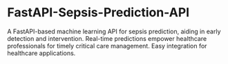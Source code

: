 # FastAPI-Sepsis-Prediction-API
A FastAPI-based machine learning API for sepsis prediction, aiding in early detection and intervention. Real-time predictions empower healthcare professionals for timely critical care management. Easy integration for healthcare applications.
